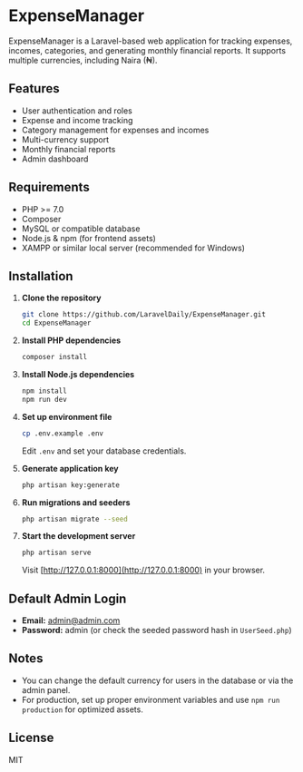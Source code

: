 # ExpenseManager

ExpenseManager is a Laravel-based web application for tracking expenses, incomes, categories, and generating monthly financial reports. It supports multiple currencies, including Naira (₦).

## Features
- User authentication and roles
- Expense and income tracking
- Category management for expenses and incomes
- Multi-currency support
- Monthly financial reports
- Admin dashboard

## Requirements
- PHP >= 7.0
- Composer
- MySQL or compatible database
- Node.js & npm (for frontend assets)
- XAMPP or similar local server (recommended for Windows)

## Installation

1. **Clone the repository**
	```sh
	git clone https://github.com/LaravelDaily/ExpenseManager.git
	cd ExpenseManager
	```

2. **Install PHP dependencies**
	```sh
	composer install
	```

3. **Install Node.js dependencies**
	```sh
	npm install
	npm run dev
	```

4. **Set up environment file**
	```sh
	cp .env.example .env
	```
	Edit `.env` and set your database credentials.

5. **Generate application key**
	```sh
	php artisan key:generate
	```

6. **Run migrations and seeders**
	```sh
	php artisan migrate --seed
	```

7. **Start the development server**
	```sh
	php artisan serve
	```
	Visit [http://127.0.0.1:8000](http://127.0.0.1:8000) in your browser.

## Default Admin Login
- **Email:** admin@admin.com
- **Password:** admin (or check the seeded password hash in `UserSeed.php`)

## Notes
- You can change the default currency for users in the database or via the admin panel.
- For production, set up proper environment variables and use `npm run production` for optimized assets.

## License
MIT
